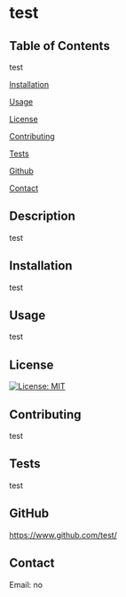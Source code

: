 # test


## Table of Contents
test

[Installation](#installation)

[Usage](#usage)

[License](#license)

[Contributing](#contributing)

[Tests](#tests)

[Github](#github)

[Contact](#contact)

## Description
test

## Installation
test

## Usage
test

## License
[![License: MIT](https://img.shields.io/badge/License-MIT-yellow.svg)](https://opensource.org/licenses/MIT)

## Contributing
test

## Tests
test

## GitHub
https://www.github.com/test/

## Contact
Email: no

